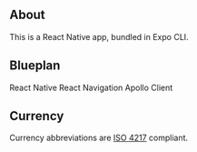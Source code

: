 ## About
This is a React Native app, bundled in Expo CLI.

## Blueplan

React Native
React Navigation
Apollo Client


## Currency
Currency abbreviations are [ISO 4217](https://en.wikipedia.org/wiki/ISO_4217) compliant.

